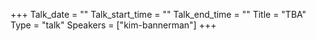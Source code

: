 +++
Talk_date = ""
Talk_start_time = ""
Talk_end_time = ""
Title = "TBA"
Type = "talk"
Speakers = ["kim-bannerman"]
+++
